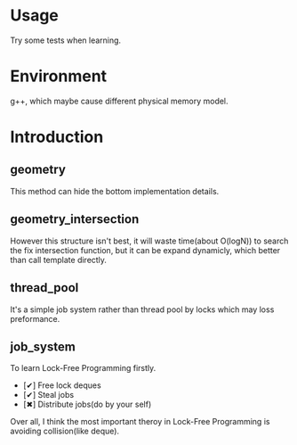 # Usage

Try some tests when learning.

# Environment

g++, which maybe cause different physical memory model. 

# Introduction

## geometry

This method can hide the bottom implementation details.

## geometry_intersection

However this structure isn't best, it will waste time(about O(logN)) to search the fix intersection function, but it can be expand dynamicly, which better than call template directly.

## thread_pool

It's a simple job system rather than thread pool by locks which may loss preformance.

## job_system

To learn Lock-Free Programming firstly.

- [✔] Free lock deques
- [✔] Steal jobs
- [✖] Distribute jobs(do by your self)

Over all, I think the most important theroy in Lock-Free Programming is avoiding collision(like deque).